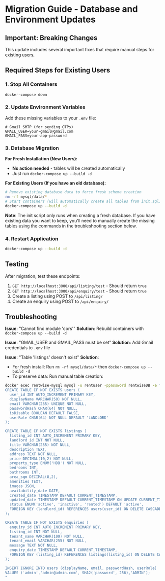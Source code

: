 # Migration Guide - Database and Environment Updates

## Important: Breaking Changes

This update includes several important fixes that require manual steps for existing users.

## Required Steps for Existing Users

### 1. Stop All Containers
```bash
docker-compose down
```

### 2. Update Environment Variables
Add these missing variables to your `.env` file:
```env
# Gmail SMTP (for sending OTPs)
GMAIL_USER=your-gmail@gmail.com
GMAIL_PASS=your-app-password
```

### 3. Database Migration

**For Fresh Installation (New Users):**
- **No action needed** - tables will be created automatically
- Just run `docker-compose up --build -d`

**For Existing Users (If you have an old database):**
```bash
# Remove existing database data to force fresh schema creation
rm -rf mysql/data/*
# Start containers (will automatically create all tables from init.sql)
docker-compose up --build -d
```

**Note**: The init script only runs when creating a fresh database. If you have existing data you want to keep, you'll need to manually create the missing tables using the commands in the troubleshooting section below.

### 4. Restart Application
```bash
docker-compose up --build -d
```

## Testing

After migration, test these endpoints:
1. `GET http://localhost:3000/api/listing/test` - Should return `true`
2. `GET http://localhost:3000/api/enquiry/test` - Should return `true`
3. Create a listing using POST to `/api/listing/`
4. Create an enquiry using POST to `/api/enquiry/`

## Troubleshooting

**Issue**: "Cannot find module 'cors'"
**Solution**: Rebuild containers with `docker-compose up --build -d`

**Issue**: "GMAIL_USER and GMAIL_PASS must be set"
**Solution**: Add Gmail credentials to `.env` file

**Issue**: "Table 'listings' doesn't exist"
**Solution**: 
- For fresh install: Run `rm -rf mysql/data/*` then `docker-compose up --build -d`
- To preserve data: Run manual table creation:
```bash
docker exec rentwise-mysql mysql -u rentuser -ppassword rentwiseDB -e "
CREATE TABLE IF NOT EXISTS users (
  user_id INT AUTO_INCREMENT PRIMARY KEY,
  displayName VARCHAR(50) NOT NULL,
  email VARCHAR(255) UNIQUE NOT NULL,
  passwordHash CHAR(64) NOT NULL,
  isDisable BOOLEAN DEFAULT FALSE,
  userRole CHAR(64) NOT NULL DEFAULT 'LANDLORD'
);

CREATE TABLE IF NOT EXISTS listings (
  listing_id INT AUTO_INCREMENT PRIMARY KEY,
  landlord_id INT NOT NULL,
  title VARCHAR(255) NOT NULL,
  description TEXT,
  address TEXT NOT NULL,
  price DECIMAL(10,2) NOT NULL,
  property_type ENUM('HDB') NOT NULL,
  bedrooms INT,
  bathrooms INT,
  area_sqm DECIMAL(8,2),
  amenities TEXT,
  images JSON,
  availability_date DATE,
  created_date TIMESTAMP DEFAULT CURRENT_TIMESTAMP,
  updated_date TIMESTAMP DEFAULT CURRENT_TIMESTAMP ON UPDATE CURRENT_TIMESTAMP,
  status ENUM('active', 'inactive', 'rented') DEFAULT 'active',
  FOREIGN KEY (landlord_id) REFERENCES users(user_id) ON DELETE CASCADE
);

CREATE TABLE IF NOT EXISTS enquiries (
  enquiry_id INT AUTO_INCREMENT PRIMARY KEY,
  listing_id INT NOT NULL,
  tenant_name VARCHAR(100) NOT NULL,
  tenant_email VARCHAR(255) NOT NULL,
  message TEXT NOT NULL,
  enquiry_date TIMESTAMP DEFAULT CURRENT_TIMESTAMP,
  FOREIGN KEY (listing_id) REFERENCES listings(listing_id) ON DELETE CASCADE
);

INSERT IGNORE INTO users (displayName, email, passwordHash, userRole) 
VALUES ('admin','admin@admin.com', SHA2('password', 256),'ADMIN');
"
```
